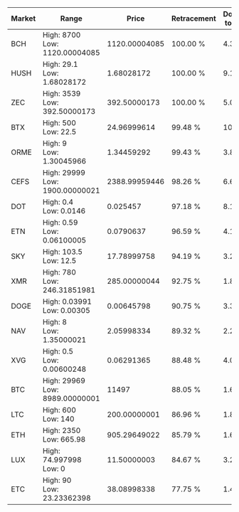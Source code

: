 | Market | Range | Price| Retracement | Doubles to 50% |
| --- | --- | --- | --- | --- |
| BCH | High: 8700<br />Low: 1120.00004085 | 1120.00004085 | 100.00 % | 4.38 |
| HUSH | High: 29.1<br />Low: 1.68028172 | 1.68028172 | 100.00 % | 9.16 |
| ZEC | High: 3539<br />Low: 392.50000173 | 392.50000173 | 100.00 % | 5.01 |
| BTX | High: 500<br />Low: 22.5 | 24.96999614 | 99.48 % | 10.46 |
| ORME | High: 9<br />Low: 1.30045966 | 1.34459292 | 99.43 % | 3.83 |
| CEFS | High: 29999<br />Low: 1900.00000021 | 2388.99959446 | 98.26 % | 6.68 |
| DOT | High: 0.4<br />Low: 0.0146 | 0.025457 | 97.18 % | 8.14 |
| ETN | High: 0.59<br />Low: 0.06100005 | 0.0790637 | 96.59 % | 4.12 |
| SKY | High: 103.5<br />Low: 12.5 | 17.78999758 | 94.19 % | 3.26 |
| XMR | High: 780<br />Low: 246.31851981 | 285.00000044 | 92.75 % | 1.80 |
| DOGE | High: 0.03991<br />Low: 0.00305 | 0.00645798 | 90.75 % | 3.33 |
| NAV | High: 8<br />Low: 1.35000021 | 2.05998334 | 89.32 % | 2.27 |
| XVG | High: 0.5<br />Low: 0.00600248 | 0.06291365 | 88.48 % | 4.02 |
| BTC | High: 29969<br />Low: 8989.00000001 | 11497 | 88.05 % | 1.69 |
| LTC | High: 600<br />Low: 140 | 200.00000001 | 86.96 % | 1.85 |
| ETH | High: 2350<br />Low: 665.98 | 905.29649022 | 85.79 % | 1.67 |
| LUX | High: 74.997998<br />Low: 0 | 11.50000003 | 84.67 % | 3.26 |
| ETC | High: 90<br />Low: 23.23362398 | 38.08998338 | 77.75 % | 1.49 |
